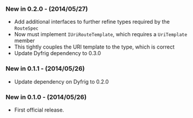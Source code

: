 ### New in 0.2.0 - (2014/05/27)
* Add additional interfaces to further refine types required by the `RouteSpec`
 * Now must implement `IUriRouteTemplate`, which requires a `UriTemplate` member
 * This tightly couples the URI template to the type, which is correct 
* Update Dyfrig dependency to 0.3.0

### New in 0.1.1 - (2014/05/26)
* Update dependency on Dyfrig to 0.2.0

### New in 0.1.0 - (2014/05/26)
* First official release.
